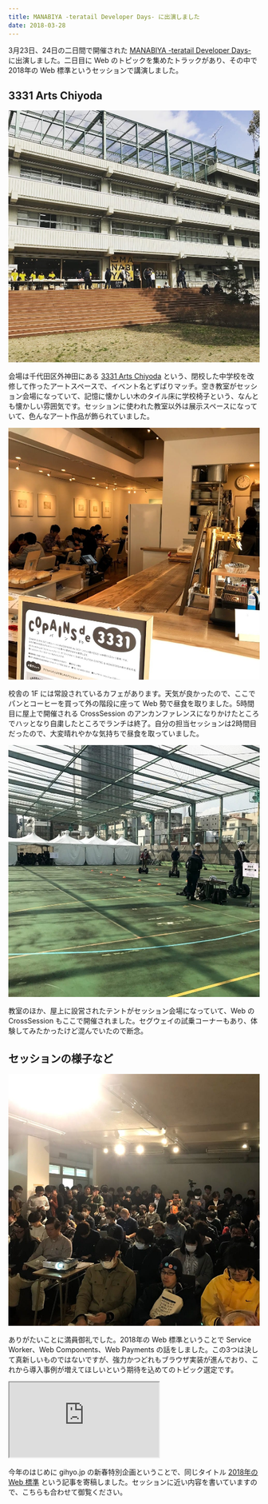 ```yaml
---
title: MANABIYA -teratail Developer Days- に出演しました
date: 2018-03-28
---
```


3月23日、24日の二日間で開催された [MANABIYA -teratail Developer Days-](https://manabiya.tech) に出演しました。二日目に Web のトピックを集めたトラックがあり、その中で 2018年の Web 標準というセッションで講演しました。

## 3331 Arts Chiyoda

![''](/img/posts/2018/manabiya-tech/outside.jpg)

会場は千代田区外神田にある [3331 Arts Chiyoda](http://www.3331.jp/) という、閉校した中学校を改修して作ったアートスペースで、イベント名とずばりマッチ。空き教室がセッション会場になっていて、記憶に懐かしい木のタイル床に学校椅子という、なんとも懐かしい雰囲気です。セッションに使われた教室以外は展示スペースになっていて、色んなアート作品が飾られていました。

![''](/img/posts/2018/manabiya-tech/cafe.jpg)

校舎の 1F には常設されているカフェがあります。天気が良かったので、ここでパンとコーヒーを買って外の階段に座って Web 勢で昼食を取りました。5時間目に屋上で開催される CrossSession のアンカンファレンスになりかけたところでハッとなり自粛したところでランチは終了。自分の担当セッションは2時間目だったので、大変晴れやかな気持ちで昼食を取っていました。

![''](/img/posts/2018/manabiya-tech/rooftop.jpg)

教室のほか、屋上に設営されたテントがセッション会場になっていて、Web の CrossSession もここで開催されました。セグウェイの試乗コーナーもあり、体験してみたかったけど混んでいたので断念。

## セッションの様子など

![''](/img/posts/2018/manabiya-tech/crowd.jpg)

ありがたいことに満員御礼でした。2018年の Web 標準ということで Service Worker、Web Components、Web Payments の話をしました。この3つは決して真新しいものではないですが、強力かつどれもブラウザ実装が進んでおり、これから導入事例が増えてほしいという期待を込めてのトピック選定です。

<iframe loading="lazy" class="dropshadow speakerdeck-iframe" src="https://speakerdeck.com/player/0a008ff2aa2a4c0a954b61368cae3140" title="2018 年の Web 標準 / Web Standards 2018" allowfullscreen="true" style="aspect-ratio: 560 / 420;" data-ratio="1.3333333333333333"></iframe>

今年のはじめに gihyo.jp の新春特別企画ということで、同じタイトル [2018年の Web 標準](http://gihyo.jp/design/column/newyear/2018/web-standards-prospect) という記事を寄稿しました。セッションに近い内容を書いていますので、こちらも合わせて御覧ください。
